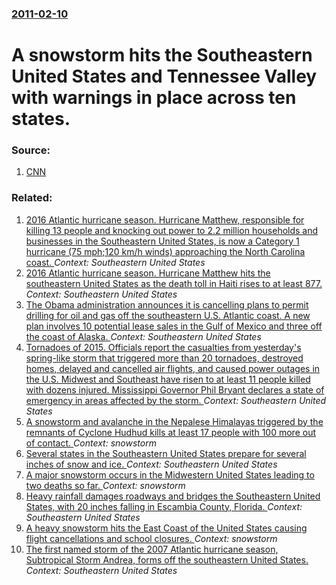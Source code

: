 ### [2011-02-10](/news/2011/02/10/index.md)

# A snowstorm hits the Southeastern United States and Tennessee Valley with warnings in place across ten states. 




### Source:

1. [CNN](http://www.cnn.com/2011/US/02/10/winter.storm/index.html?eref=rss_topstories)

### Related:

1. [2016 Atlantic hurricane season. Hurricane Matthew, responsible for killing 13 people and knocking out power to 2.2 million households and businesses in the Southeastern United States, is now a Category 1 hurricane (75 mph;120 km/h winds) approaching the North Carolina coast. ](/news/2016/10/8/2016-atlantic-hurricane-season-hurricane-matthew-responsible-for-killing-13-people-and-knocking-out-power-to-2-2-million-households-and-bu.md) _Context: Southeastern United States_
2. [2016 Atlantic hurricane season. Hurricane Matthew hits the southeastern United States as the death toll in Haiti rises to at least 877. ](/news/2016/10/7/2016-atlantic-hurricane-season-hurricane-matthew-hits-the-southeastern-united-states-as-the-death-toll-in-haiti-rises-to-at-least-877.md) _Context: Southeastern United States_
3. [The Obama administration announces it is cancelling plans to permit drilling for oil and gas off the southeastern U.S. Atlantic coast. A new plan involves 10 potential lease sales in the Gulf of Mexico and three off the coast of Alaska. ](/news/2016/03/15/the-obama-administration-announces-it-is-cancelling-plans-to-permit-drilling-for-oil-and-gas-off-the-southeastern-u-s-atlantic-coast-a-new.md) _Context: Southeastern United States_
4. [Tornadoes of 2015. Officials report the casualties from yesterday's spring-like storm that triggered more than 20 tornadoes, destroyed homes, delayed and cancelled air flights, and caused power outages in the U.S. Midwest and Southeast have risen to at least 11 people killed with dozens injured. Mississippi Governor Phil Bryant declares a state of emergency in areas affected by the storm. ](/news/2015/12/24/tornadoes-of-2015-officials-report-the-casualties-from-yesterday-s-spring-like-storm-that-triggered-more-than-20-tornadoes-destroyed-homes.md) _Context: Southeastern United States_
5. [A snowstorm and avalanche in the Nepalese Himalayas triggered by the remnants of Cyclone Hudhud kills at least 17 people with 100 more out of contact. ](/news/2014/10/15/a-snowstorm-and-avalanche-in-the-nepalese-himalayas-triggered-by-the-remnants-of-cyclone-hudhud-kills-at-least-17-people-with-100-more-out-o.md) _Context: snowstorm_
6. [Several states in the Southeastern United States prepare for several inches of snow and ice. ](/news/2014/01/28/several-states-in-the-southeastern-united-states-prepare-for-several-inches-of-snow-and-ice.md) _Context: Southeastern United States_
7. [A major snowstorm occurs in the Midwestern United States leading to two deaths so far. ](/news/2013/02/21/a-major-snowstorm-occurs-in-the-midwestern-united-states-leading-to-two-deaths-so-far.md) _Context: snowstorm_
8. [Heavy rainfall damages roadways and bridges the Southeastern United States, with 20 inches falling in Escambia County, Florida. ](/news/2012/06/10/heavy-rainfall-damages-roadways-and-bridges-the-southeastern-united-states-with-20-inches-falling-in-escambia-county-florida.md) _Context: Southeastern United States_
9. [A heavy snowstorm hits the East Coast of the United States causing flight cancellations and school closures. ](/news/2011/02/25/a-heavy-snowstorm-hits-the-east-coast-of-the-united-states-causing-flight-cancellations-and-school-closures.md) _Context: snowstorm_
10. [ The first named storm of the 2007 Atlantic hurricane season, Subtropical Storm Andrea, forms off the southeastern United States. ](/news/2007/05/9/the-first-named-storm-of-the-2007-atlantic-hurricane-season-subtropical-storm-andrea-forms-off-the-southeastern-united-states.md) _Context: Southeastern United States_
